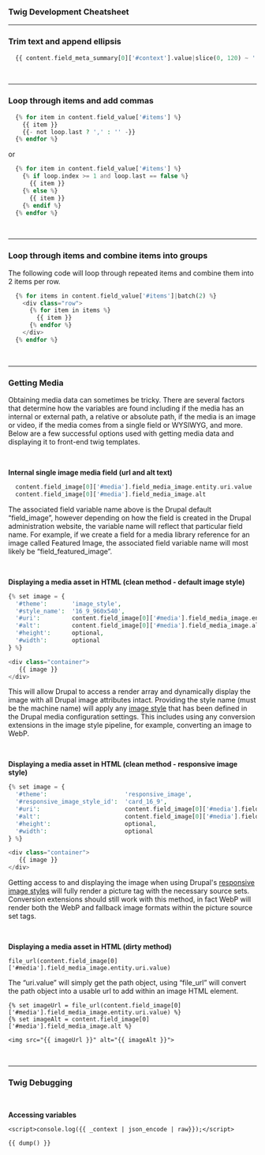 ### Twig Development Cheatsheet
---
### Trim text and append ellipsis

```php
  {{ content.field_meta_summary[0]['#context'].value|slice(0, 120) ~ ' ...' }}
```

<p>&nbsp;</p>

---
### Loop through items and add commas

```php
  {% for item in content.field_value['#items'] %}
    {{ item }}
    {{- not loop.last ? ',' : '' -}}
  {% endfor %}
```

or

```php
  {% for item in content.field_value['#items'] %}
    {% if loop.index >= 1 and loop.last == false %}
      {{ item }}
    {% else %}
      {{ item }}
    {% endif %}
  {% endfor %}
```

<p>&nbsp;</p>

---
### Loop through items and combine items into groups

The following code will loop through repeated items and combine them into 2 items per row.

```php
  {% for items in content.field_value['#items']|batch(2) %}
    <div class="row">
      {% for item in items %}
        {{ item }}
      {% endfor %}
    </div>
  {% endfor %}
```

<p>&nbsp;</p>

---
### Getting Media

Obtaining media data can sometimes be tricky. There are several factors that determine how the variables are found including if the media has an internal or external path, a relative or absolute path, if the media is an image or video, if the media comes from a single field or WYSIWYG, and more. Below are a few successful options used with getting media data and displaying it to front-end twig templates.

<p>&nbsp;</p>

**Internal single image media field (url and alt text)**

```php
  content.field_image[0]['#media'].field_media_image.entity.uri.value
  content.field_image[0]['#media'].field_media_image.alt
```
The associated field variable name above is the Drupal default “field_image”, however depending on how the field is created in the Drupal administration website, the variable name will reflect that particular field name. For example, if we create a field for a media library reference for an image called Featured Image, the associated field variable name will most likely be “field_featured_image”.

<p>&nbsp;</p>

**Displaying a media asset in HTML (clean method - default image style)**

```php
{% set image = {
  '#theme':       'image_style',
  '#style_name':  '16_9_960x540',
  '#uri':         content.field_image[0]['#media'].field_media_image.entity.uri.value,
  '#alt':         content.field_image[0]['#media'].field_media_image.alt,
  '#height':      optional,
  '#width':       optional
} %}

<div class="container">
   {{ image }}
</div>
```
This will allow Drupal to access a render array and dynamically display the image with all Drupal image attributes intact. Providing the style name (must be the machine name) will apply any [image style](https://www.drupal.org/docs/user_guide/en/structure-image-style-create.html) that has been defined in the Drupal media configuration settings. This includes using any conversion extensions in the image style pipeline, for example, converting an image to WebP.

<p>&nbsp;</p>

**Displaying a media asset in HTML (clean method - responsive image style)**

```php
{% set image = {
  '#theme':                      'responsive_image',
  '#responsive_image_style_id':  'card_16_9',
  '#uri':                        content.field_image[0]['#media'].field_media_image.entity.uri.value,
  '#alt':                        content.field_image[0]['#media'].field_media_image.alt,
  '#height':                     optional,
  '#width':                      optional
} %}

<div class="container">
   {{ image }}
</div>
```
Getting access to and displaying the image when using Drupal's [responsive image styles](https://www.drupal.org/docs/user_guide/en/structure-image-responsive.html) will fully render a picture tag with the necessary source sets. Conversion extensions should still work with this method, in fact WebP will render both the WebP and fallback image formats within the picture source set tags.

<p>&nbsp;</p>

**Displaying a media asset in HTML (dirty method)**

```
file_url(content.field_image[0]['#media'].field_media_image.entity.uri.value)
```
The “uri.value” will simply get the path object, using “file_url” will convert the path object into a usable url to add within an image HTML element.

```
{% set imageUrl = file_url(content.field_image[0]['#media'].field_media_image.entity.uri.value) %}
{% set imageAlt = content.field_image[0]['#media'].field_media_image.alt %}

<img src="{{ imageUrl }}" alt="{{ imageAlt }}">
```

<p>&nbsp;</p>

---

### Twig Debugging

<p>&nbsp;</p>

**Accessing variables**

```
<script>console.log({{ _context | json_encode | raw}});</script>

{{ dump() }}
```
